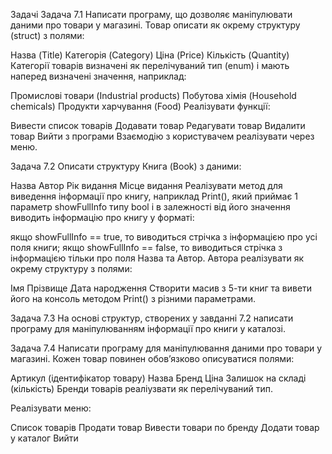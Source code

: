 Задачі
Задача 7.1
Написати програму, що дозволяє маніпулювати даними про товари у магазині. Товар описати як окрему структуру (struct) з полями:

 Назва (Title)
 Категорія (Category)
 Ціна (Price)
 Кількість (Quantity)
Категорії товарів визначені як перелічуваний тип (enum) і мають наперед визначені значення, наприклад:

 Промислові товари (Industrial products)
 Побутова хімія (Household chemicals)
 Продукти харчування (Food)
Реалізувати функції:

 Вивести список товарів
 Додавати товар
 Редагувати товар
 Видалити товар
 Вийти з програми
Взаємодію з користувачем реалізувати через меню.

Задача 7.2
Описати структуру Книга (Book) з даними:

 Назва
 Автор
 Рік видання
 Місце видання
Реалізувати метод для виведення інформації про книгу, наприклад Print(), який приймає 1 параметр showFullInfo типу bool і в залежності від його значення виводить інформацію про книгу у форматі:

 якщо showFullInfo == true, то виводиться стрічка з інформацією про усі поля книги;
 якщо showFullInfo == false, то виводиться стрічка з інформацією тільки про поля Назва та Автор.
Автора реалізувати як окрему структуру з полями:

 Імя
 Прізвище
 Дата народження
Створити масив з 5-ти книг та вивети його на консоль методом Print() з різними параметрами.

Задача 7.3
На основі структур, створених у завданні 7.2 написати програму для маніпулюванням інформації про книги у каталозі.

Задача 7.4
Написати програму для маніпулювання даними про товари у магазині. Кожен товар повинен обов’язково описуватися полями:

 Артикул (ідентифікатор товару)
 Назва
 Бренд
 Ціна
 Залишок на складі (кількість)
Бренди товарів реаліузвати як перелічуваний тип.

Реалізувати меню:

 Список товарів
 Продати товар
 Вивести товари по бренду
 Додати товар у каталог
 Вийти
